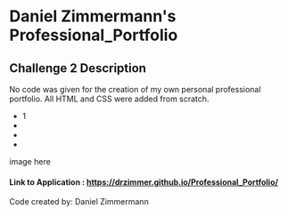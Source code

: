 # Daniel Zimmermann's Professional_Portfolio

## Challenge 2 Description

No code was given for the creation of my own personal professional portfolio.
All HTML and CSS were added from scratch.

- 1
- 
- 
- 

image here


#### Link to Application : https://drzimmer.github.io/Professional_Portfolio/

Code created by: Daniel Zimmermann